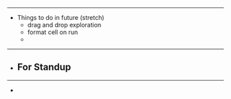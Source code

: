 
--- 
- Things to do in future (stretch)
	- drag and drop exploration
	- format cell on run
	- 

--- 
- For Standup
	- 

---
- 